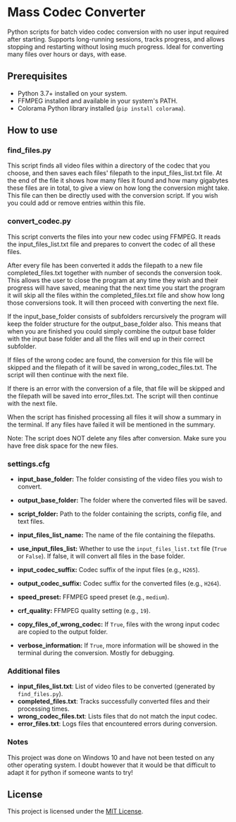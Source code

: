 # Mass Codec Converter

Python scripts for batch video codec conversion with no user input required after starting. Supports long-running sessions, tracks progress, 
and allows stopping and restarting without losing much progress. Ideal for converting many files over hours or days, with ease.


## Prerequisites

- Python 3.7+ installed on your system.
- FFMPEG installed and available in your system's PATH.
- Colorama Python library installed (`pip install colorama`).


## How to use

### find_files.py

This script finds all video files within a directory of the codec that you choose, and then saves each files' filepath
to the input_files_list.txt file. At the end of the file it shows how many files it found and how many gigabytes these
files are in total, to give a view on how long the conversion might take. This file can then be directly used with the
conversion script. If you wish you could add or remove entries within this file.


### convert_codec.py

This script converts the files into your new codec using FFMPEG. It reads the input_files_list.txt file and prepares to convert the
codec of all these files. 

After every file has been converted it adds the filepath to a new file completed_files.txt together with number of seconds the conversion took. This allows the user to close the program at any time they wish and their progress will have saved, meaning that the next time you start the program it will skip all the files within the completed_files.txt file and show how long those conversions took. It will then proceed with converting the next file. 

If the input_base_folder consists of subfolders rercursively the program will keep the folder structure for the output_base_folder also. This means that when you are finished you could simply combine the output base folder with the input base folder and all the files will end up in their correct subfolder.

If files of the wrong codec are found, the conversion for this file will be skipped and the filepath of it will be saved in wrong_codec_files.txt. The script will then continue with the next file.

If there is an error with the conversion of a file, that file will be skipped and the filepath will be saved into error_files.txt. The script will then continue with the next file. 

When the script has finished processing all files it will show a summary in the terminal. If any files have failed it will be mentioned in the summary. 

Note: The script does NOT delete any files after conversion. Make sure you have free disk space for the new files.


### settings.cfg

- **input_base_folder:** The folder consisting of the video files you wish to convert.
- **output_base_folder:** The folder where the converted files will be saved.
- **script_folder:** Path to the folder containing the scripts, config file, and text files.

- **input_files_list_name:** The name of the file containing the filepaths.
- **use_input_files_list:** Whether to use the `input_files_list.txt` file (`True` or `False`). If false, it will convert all files in the base folder.

- **input_codec_suffix:** Codec suffix of the input files (e.g., `H265`).
- **output_codec_suffix:** Codec suffix for the converted files (e.g., `H264`).

- **speed_preset:** FFMPEG speed preset (e.g., `medium`).
- **crf_quality:** FFMPEG quality setting (e.g., `19`).

- **copy_files_of_wrong_codec:** If `True`, files with the wrong input codec are copied to the output folder.
- **verbose_information:** If `True`, more information will be showed in the terminal during the conversion. Mostly for debugging.


### Additional files

- **input_files_list.txt**: List of video files to be converted (generated by `find_files.py`).
- **completed_files.txt**: Tracks successfully converted files and their processing times.
- **wrong_codec_files.txt**: Lists files that do not match the input codec.
- **error_files.txt**: Logs files that encountered errors during conversion.


### Notes

This project was done on Windows 10 and have not been tested on any other operating system. I doubt however that it would be that difficult to adapt it for python if someone wants to try!

## License
This project is licensed under the [MIT License](LICENSE).
